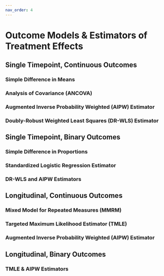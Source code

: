 ```yaml
---
nav_order: 4
---
```


# Outcome Models & Estimators of Treatment Effects

## Single Timepoint, Continuous Outcomes

### Simple Difference in Means

### Analysis of Covariance (ANCOVA)

### Augmented Inverse Probability Weighted (AIPW) Estimator

### Doubly-Robust Weighted Least Squares (DR-WLS) Estimator




## Single Timepoint, Binary Outcomes

### Simple Difference in Proportions

### Standardized Logistic Regression Estimator

### DR-WLS and AIPW Estimators




## Longitudinal, Continuous Outcomes

### Mixed Model for Repeated Measures (MMRM)

### Targeted Maximum Likelihood Estimator (TMLE)

### Augmented Inverse Probability Weighted (AIPW) Estimator




## Longitudinal, Binary Outcomes

### TMLE & AIPW Estimators
